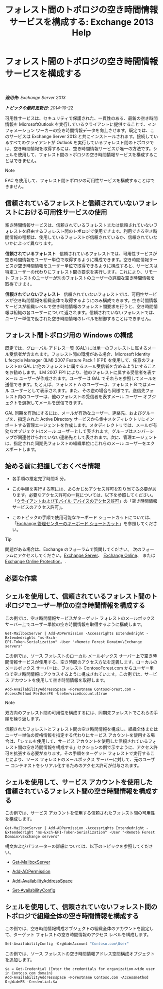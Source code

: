 ﻿---
title: 'フォレスト間のトポロジの空き時間情報サービスを構成する: Exchange 2013 Help'
TOCTitle: フォレスト間のトポロジの空き時間情報サービスを構成する
ms:assetid: f1e7d407-f0d3-47a7-8cc3-03c5980445d5
ms:mtpsurl: https://technet.microsoft.com/ja-jp/library/Bb125182(v=EXCHG.150)
ms:contentKeyID: 52057873
ms.date: 04/24/2018
mtps_version: v=EXCHG.150
ms.translationtype: HT
---

# フォレスト間のトポロジの空き時間情報サービスを構成する

 

_**適用先:** Exchange Server 2013_

_**トピックの最終更新日:** 2014-10-22_

可用性サービスは、セキュリティで保護された、一貫性のある、最新の空き時間情報を MicrosoftOutlook を実行しているクライアントに提供することで、インフォメーション ワーカーの空き時間情報データを向上させます。既定では、このサービスは Exchange Server 2013 と共にインストールされます。接続しているすべてのクライアントが Outlook を実行しているフォレスト間のトポロジでは、空き時間情報を取得するには、空き時間情報サービスが唯一の方法です。シェルを使用して、フォレスト間のトポロジの空き時間情報サービスを構成することはできません。


> [!NOTE]
> EAC を使用して、フォレスト間トポロジの可用性サービスを構成することはできません。



## 信頼されているフォレストと信頼されていないフォレストにおける可用性サービスの使用

空き時間情報サービスは、信頼されているフォレストまたは信頼されていないフォレストを経由するフォレスト間のトポロジで使用できます。利用できる空き時間情報の種類は、使用しているフォレストが信頼されているか、信頼されていないかによって異なります。

**信頼されているフォレスト**   信頼されているフォレストでは、可用性サービスが空き時間情報をユーザー単位で取得するように構成できます。空き時間情報サービスが空き時間情報をユーザー単位で取得できるように構成すると、サービスは特定ユーザーの代わりにフォレスト間の要求を実行します。これにより、リモート フォレストのユーザーが別のフォレストのユーザーの詳細な空き時間情報を取得できます。

**信頼されていないフォレスト**   信頼されていないフォレストでは、可用性サービスが空き時間情報を組織全体で取得するようにのみ構成できます。空き時間情報サービスが組織レベルで空き時間情報のフォレスト間要求を行うと、空き時間情報は組織の各ユーザーについて返されます。信頼されていないフォレストでは、ユーザー単位で返された空き時間情報のレベルを制御することはできません。

## フォレスト間トポロジ用の Windows の構成

既定では、グローバル アドレス一覧 (GAL) には単一のフォレストに属するメール受信者が含まれます。フォレスト間の環境がある場合、Microsoft Identity Lifecycle Manager (ILM) 2007 Feature Pack 1 (FP1) を使用して、任意のフォレストの GAL に他のフォレストに属するメール受信者を含めるようにすることをお勧めします。ILM 2007 FP1 により、他のフォレストに属する受信者を表すメール ユーザーが作成されます。ユーザーは GAL でそれらを参照してメールを送信できます。たとえば、フォレスト A のユーザーは、フォレスト B ではメール ユーザーとして表示されます。また、その逆の場合も同様です。送信先フォレスト内のユーザーは、他のフォレストの受信者を表すメール ユーザー オブジェクトを選択してメールを送信できます。

GAL 同期を有効にするには、メールが有効なユーザー、連絡先、およびグループを、指定された Active Directory サービスから集中メタディレクトリにインポートする管理エージェントを作成します。メタディレクトリでは、メールが有効なオブジェクトはメール ユーザーとして表されます。グループはメンバーシップが関連付けられていない連絡先として表されます。次に、管理エージェントは、指定された同期先フォレストの組織単位にこれらのメール ユーザーをエクスポートします。

## 始める前に把握しておくべき情報

  - 各手順の推定完了時間:5 分。

  - この手順を実行する際には、あらかじめアクセス許可を割り当てる必要があります。必要なアクセス許可の一覧については、以下を参照してください。「[クライアントおよびモバイル デバイスのアクセス許可](clients-and-mobile-devices-permissions-exchange-2013-help.md)」の「空き時間情報サービスのアクセス許可」。

  - このトピックの手順で使用可能なキーボード ショートカットについては、「[Exchange 管理センターのキーボード ショートカット](keyboard-shortcuts-in-the-exchange-admin-center-exchange-online-protection-help.md)」を参照してください。


> [!TIP]
> 問題がある場合は、Exchange のフォーラムで質問してください。 次のフォーラムにアクセスしてください。<A href="https://go.microsoft.com/fwlink/p/?linkid=60612">Exchange Server</A>、 <A href="https://go.microsoft.com/fwlink/p/?linkid=267542">Exchange Online</A>、 または <A href="https://go.microsoft.com/fwlink/p/?linkid=285351">Exchange Online Protection</A>。.



## 必要な作業

## シェルを使用して、信頼されているフォレスト間のトポロジでユーザー単位の空き時間情報を構成する

この例では、空き時間情報サービスがターゲット フォレストのメールボックス サーバー上でユーザー単位の空き時間情報を取得するように構成します。

    Get-MailboxServer | Add-ADPermission -Accessrights Extendedright -Extendedrights "ms-Exch-
    EPI-Token-Serialization" -User "<Remote Forest Domain>\Exchange servers"

この例では、ソース フォレストのローカル メールボックス サーバー上で空き時間情報サービスが使用する、空き時間のアクセス方法を定義します。ローカルのメールボックス サーバーは、フォレスト ContosoForest.com からユーザー単位で空き時間情報にアクセスするように構成されています。この例では、サービス アカウントを使用して空き時間情報を取得します。

    Add-AvailabilityAddressSpace -Forestname ContosoForest.com -AccessMethod PerUserFB -UseServiceAccount:$true


> [!NOTE]
> 双方向のフォレスト間の可用性を構成するには、同期先フォレストでこれらの手順を繰り返します。



信頼されたフォレストとフォレスト間の空き時間情報を構成し、組織全体またはユーザー単位の資格情報を指定する代わりにサービス アカウントを使用する場合は、「シェルを使用して、サービス アカウントを使用した信頼されているフォレスト間の空き時間情報を構成する」セクションの例で示すように、アクセス許可を拡張する必要があります。その手順をターゲット フォレストで実行することにより、ソース フォレストのメールボックス サーバーに対して、元のユーザー コンテキストをシリアル化するためのアクセス許可が付与されます。

## シェルを使用して、サービス アカウントを使用した信頼されているフォレスト間の空き時間情報を構成する

この例では、サービス アカウントを使用する信頼されたフォレスト間の可用性を構成します。

    Get-MailboxServer | Add-ADPermission -Accessrights Extendedright -Extendedright "ms-Exch-EPI-Token-Serialization" -User "<Remote Forest Domain>\Exchange servers"

構文およびパラメーターの詳細については、以下のトピックを参照してください。

  - [Get-MailboxServer](https://technet.microsoft.com/ja-jp/library/bb123539\(v=exchg.150\))

  - [Add-ADPermission](https://technet.microsoft.com/ja-jp/library/bb124403\(v=exchg.150\))

  - [Add-AvailabilityAddressSpace](https://technet.microsoft.com/ja-jp/library/bb124122\(v=exchg.150\))

  - [Set-AvailabilityConfig](https://technet.microsoft.com/ja-jp/library/bb124103\(v=exchg.150\))

## シェルを使用して、信頼されていないフォレスト間のトポロジで組織全体の空き時間情報を構成する

この例では、空き時間情報構成オブジェクトの組織全体のアカウントを設定して、ターゲット フォレストの空き時間情報のアクセス レベルを構成します。

```powershell
Set-AvailabilityConfig -OrgWideAccount "Contoso.com\User"
```

この例では、ソース フォレストの空き時間情報アドレス空間構成オブジェクトを追加します。

    $a = Get-Credential (Enter the credentials for organization-wide user in Contoso.com domain)
    Add-AvailabilityAddressspace -Forestname Contoso.com -Accessmethod OrgWideFB -Credential:$a

